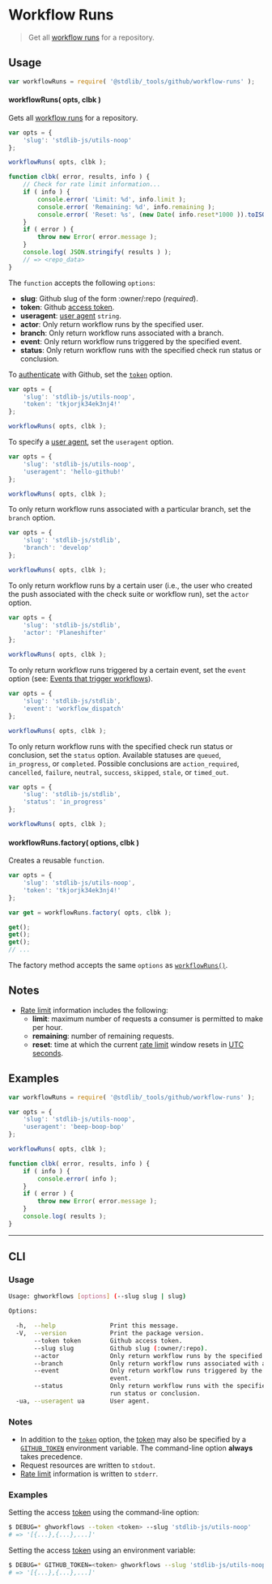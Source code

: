 <!--

@license Apache-2.0

Copyright (c) 2021 The Stdlib Authors.

Licensed under the Apache License, Version 2.0 (the "License");
you may not use this file except in compliance with the License.
You may obtain a copy of the License at

   http://www.apache.org/licenses/LICENSE-2.0

Unless required by applicable law or agreed to in writing, software
distributed under the License is distributed on an "AS IS" BASIS,
WITHOUT WARRANTIES OR CONDITIONS OF ANY KIND, either express or implied.
See the License for the specific language governing permissions and
limitations under the License.

-->

# Workflow Runs

> Get all [workflow runs][github-workflow-runs] for a repository.

<!-- Section to include introductory text. Make sure to keep an empty line after the intro `section` element and another before the `/section` close. -->

<section class="intro">

</section>

<!-- /.intro -->

<!-- Package usage documentation. -->

<section class="usage">

## Usage

```javascript
var workflowRuns = require( '@stdlib/_tools/github/workflow-runs' );
```

<a name="workflow-runs"></a>

#### workflowRuns( opts, clbk )

Gets all [workflow runs][github-workflow-runs] for a repository.

<!-- run-disable -->

```javascript
var opts = {
    'slug': 'stdlib-js/utils-noop'
};

workflowRuns( opts, clbk );

function clbk( error, results, info ) {
    // Check for rate limit information...
    if ( info ) {
        console.error( 'Limit: %d', info.limit );
        console.error( 'Remaining: %d', info.remaining );
        console.error( 'Reset: %s', (new Date( info.reset*1000 )).toISOString() );
    }
    if ( error ) {
        throw new Error( error.message );
    }
    console.log( JSON.stringify( results ) );
    // => <repo_data>
}
```

The `function` accepts the following `options`:

-   **slug**: Github slug of the form :owner/:repo (_required_).
-   **token**: Github [access token][github-token].
-   **useragent**: [user agent][github-user-agent] `string`.
-   **actor**: Only return workflow runs by the specified user.
-   **branch**: Only return workflow runs associated with a branch.
-   **event**: Only return workflow runs triggered by the specified event.
-   **status**: Only return workflow runs with the specified check run status or conclusion.

To [authenticate][github-oauth2] with Github, set the [`token`][github-token] option.

<!-- run-disable -->

```javascript
var opts = {
    'slug': 'stdlib-js/utils-noop',
    'token': 'tkjorjk34ek3nj4!'
};

workflowRuns( opts, clbk );
```

To specify a [user agent][github-user-agent], set the `useragent` option.

<!-- run-disable -->

```javascript
var opts = {
    'slug': 'stdlib-js/utils-noop',
    'useragent': 'hello-github!'
};

workflowRuns( opts, clbk );
```

To only return workflow runs associated with a particular branch, set the `branch` option.

<!-- run-disable -->

```javascript
var opts = {
    'slug': 'stdlib-js/stdlib',
    'branch': 'develop'
};

workflowRuns( opts, clbk );
```

To only return workflow runs by a certain user (i.e., the user who created the push associated with the check suite or workflow run), set the `actor` option. 

<!-- run-disable -->

```javascript
var opts = {
    'slug': 'stdlib-js/stdlib',
    'actor': 'Planeshifter'
};

workflowRuns( opts, clbk );
```

To only return workflow runs triggered by a certain event, set the `event` option (see: [Events that trigger workflows][github-workflow-triggering-events]).

<!-- run-disable -->

```javascript
var opts = {
    'slug': 'stdlib-js/stdlib',
    'event': 'workflow_dispatch'
};

workflowRuns( opts, clbk );
```

To only return workflow runs with the specified check run status or conclusion, set the `status` option. Available statuses are `queued`, `in_progress`, or `completed`. Possible conclusions are `action_required`, `cancelled`, `failure`, `neutral`, `success`, `skipped`, `stale`, or `timed_out`.

<!-- run-disable -->

```javascript
var opts = {
    'slug': 'stdlib-js/stdlib',
    'status': 'in_progress'
};

workflowRuns( opts, clbk );
```

#### workflowRuns.factory( options, clbk )

Creates a reusable `function`.

<!-- run-disable -->

```javascript
var opts = {
    'slug': 'stdlib-js/utils-noop',
    'token': 'tkjorjk34ek3nj4!'
};

var get = workflowRuns.factory( opts, clbk );

get();
get();
get();
// ...
```

The factory method accepts the same `options` as [`workflowRuns()`](#workflow-runs).

</section>

<!-- /.usage -->

<!-- Package usage notes. Make sure to keep an empty line after the `section` element and another before the `/section` close. -->

<section class="notes">

## Notes

-   [Rate limit][github-rate-limit] information includes the following:
    -   **limit**: maximum number of requests a consumer is permitted to make per hour.
    -   **remaining**: number of remaining requests.
    -   **reset**: time at which the current [rate limit][github-rate-limit] window resets in [UTC seconds][unix-time].

</section>

<!-- /.notes -->

<!-- Package usage examples. -->

<section class="examples">

## Examples

```javascript
var workflowRuns = require( '@stdlib/_tools/github/workflow-runs' );

var opts = {
    'slug': 'stdlib-js/utils-noop',
    'useragent': 'beep-boop-bop'
};

workflowRuns( opts, clbk );

function clbk( error, results, info ) {
    if ( info ) {
        console.error( info );
    }
    if ( error ) {
        throw new Error( error.message );
    }
    console.log( results );
}
```

</section>

<!-- /.examples -->

<!-- Section for describing a command-line interface. -->

* * *

<section class="cli">

## CLI

<!-- CLI usage documentation. -->

<section class="usage">

### Usage

```bash
Usage: ghworkflows [options] (--slug slug | slug)

Options:

  -h,  --help               Print this message.
  -V,  --version            Print the package version.
       --token token        Github access token.
       --slug slug          Github slug (:owner/:repo).
       --actor              Only return workflow runs by the specified user
       --branch             Only return workflow runs associated with a branch
       --event              Only return workflow runs triggered by the specified
                            event.
       --status             Only return workflow runs with the specified check
                            run status or conclusion.
  -ua, --useragent ua       User agent.
```

</section>

<!-- /.usage -->

<!-- CLI usage notes. Make sure to keep an empty line after the `section` element and another before the `/section` close. -->

<section class="notes">

### Notes

-   In addition to the [`token`][github-token] option, the [token][github-token] may also be specified by a [`GITHUB_TOKEN`][github-token] environment variable. The command-line option **always** takes precedence.
-   Request resources are written to `stdout`.
-   [Rate limit][github-rate-limit] information is written to `stderr`.

</section>

<!-- /.notes -->

<!-- CLI usage examples. -->

<section class="examples">

### Examples

Setting the access [token][github-token] using the command-line option:

<!-- run-disable -->

```bash
$ DEBUG=* ghworkflows --token <token> --slug 'stdlib-js/utils-noop'
# => '[{...},{...},...]'
```

Setting the access [token][github-token] using an environment variable:

<!-- run-disable -->

```bash
$ DEBUG=* GITHUB_TOKEN=<token> ghworkflows --slug 'stdlib-js/utils-noop'
# => '[{...},{...},...]'
```

</section>

<!-- /.examples -->

</section>

<!-- /.cli -->

<!-- Section to include cited references. If references are included, add a horizontal rule *before* the section. Make sure to keep an empty line after the `section` element and another before the `/section` close. -->

<section class="references">

</section>

<!-- /.references -->

<!-- Section for all links. Make sure to keep an empty line after the `section` element and another before the `/section` close. -->

<section class="links">

[unix-time]: http://en.wikipedia.org/wiki/Unix_time

[github-workflow-runs]: https://docs.github.com/en/rest/reference/actions#list-workflow-runs-for-a-repository
[github-workflow-triggering-events]: https://docs.github.com/en/actions/reference/events-that-trigger-workflows
[github-token]: https://github.com/settings/tokens/new
[github-oauth2]: https://developer.github.com/v3/#oauth2-token-sent-in-a-header
[github-user-agent]: https://developer.github.com/v3/#user-agent-required
[github-rate-limit]: https://developer.github.com/v3/rate_limit/

</section>

<!-- /.links -->
